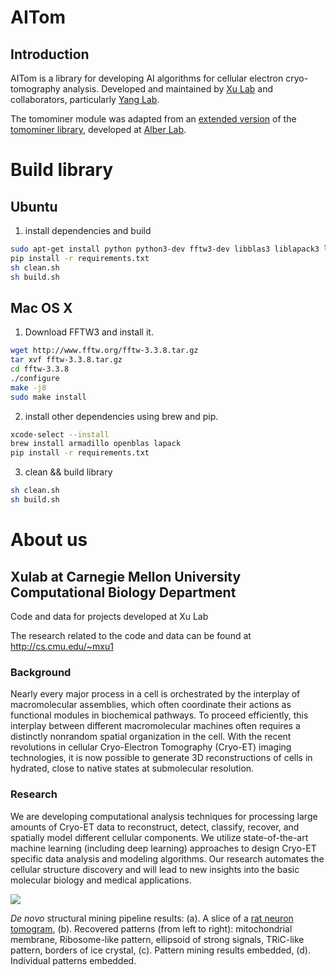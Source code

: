 # AITom

## Introduction
AITom is a library for developing AI algorithms for cellular electron cryo-tomography analysis. Developed and maintained by [Xu Lab](https://cs.cmu.edu/~mxu1) and collaborators, particularly [Yang Lab](http://www.lcecb.org/index.html). 

The tomominer module was adapted from an [extended version](http://web.cmb.usc.edu/people/alber/Software/mpp/) of the [tomominer library](https://github.com/alberlab/tomominer), developed at [Alber Lab](http://web.cmb.usc.edu/people/alber/).


# Build library
## Ubuntu

1. install dependencies and build
```bash
sudo apt-get install python python3-dev fftw3-dev libblas3 liblapack3 libarmadillo-dev
pip install -r requirements.txt
sh clean.sh
sh build.sh
```

## Mac OS X

1. Download FFTW3 and install it.

```bash
wget http://www.fftw.org/fftw-3.3.8.tar.gz
tar xvf fftw-3.3.8.tar.gz
cd fftw-3.3.8
./configure
make -j8
sudo make install
```

2. install other dependencies using brew and pip.
```bash
xcode-select --install
brew install armadillo openblas lapack
pip install -r requirements.txt
```

3. clean && build library

```bash
sh clean.sh
sh build.sh
```
# About us
## Xulab at Carnegie Mellon University Computational Biology Department
Code and data for projects developed at Xu Lab

The research related to the code and data can be found at http://cs.cmu.edu/~mxu1

### Background
Nearly every major process in a cell is orchestrated by the interplay of macromolecular assemblies, which often coordinate their actions as functional modules in biochemical pathways.  To proceed efficiently,  this  interplay  between  different macromolecular  machines  often  requires  a  distinctly nonrandom spatial organization in the cell. With the recent revolutions in cellular Cryo-Electron Tomography (Cryo-ET) imaging technologies, it is now possible to generate 3D reconstructions of cells in hydrated, close to native states at submolecular resolution. 


### Research
We are developing computational analysis techniques for processing large amounts of Cryo-ET data to reconstruct, detect, classify, recover, and spatially model different cellular components. We utilize state-of-the-art machine learning (including deep learning) approaches to design Cryo-ET specific data analysis and modeling algorithms. Our research automates the cellular structure discovery and will lead to new insights into the basic molecular biology and medical applications.


<img src="https://user-images.githubusercontent.com/31047726/51266413-3613ec00-1989-11e9-810f-f8cb4924f435.png">

*De novo* structural mining pipeline results: (a). A slice of a [rat neuron tomogram](https://doi.org/10.1016/j.cell.2017.12.030),  (b). Recovered patterns (from left to right): mitochondrial membrane, Ribosome-like pattern, ellipsoid of strong signals, TRiC-like pattern, borders of ice crystal, (c). Pattern mining results embedded, (d). Individual patterns embedded.
